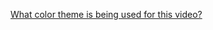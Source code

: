 [What color theme is being used for this video?](https://www.udemy.com/mern-stack-front-to-back/learn/v4/t/lecture/10055132?start=0 "Looks like Dark (default) or maybe Dark +, I don't see a difference when I change between them.")

